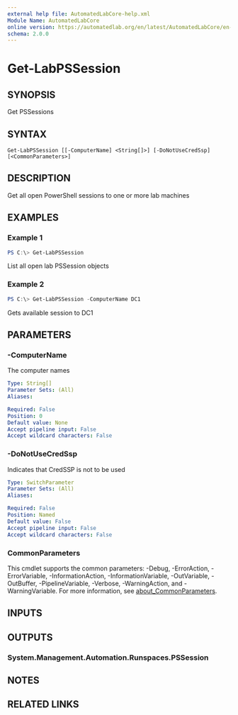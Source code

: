 ```yaml
---
external help file: AutomatedLabCore-help.xml
Module Name: AutomatedLabCore
online version: https://automatedlab.org/en/latest/AutomatedLabCore/en-us/Get-LabPSSession
schema: 2.0.0
---
```


# Get-LabPSSession

## SYNOPSIS
Get PSSessions

## SYNTAX

```
Get-LabPSSession [[-ComputerName] <String[]>] [-DoNotUseCredSsp] [<CommonParameters>]
```

## DESCRIPTION
Get all open PowerShell sessions to one or more lab machines

## EXAMPLES

### Example 1
```powershell
PS C:\> Get-LabPSSession
```

List all open lab PSSession objects

### Example 2
```powershell
PS C:\> Get-LabPSSession -ComputerName DC1
```

Gets available session to DC1

## PARAMETERS

### -ComputerName
The computer names

```yaml
Type: String[]
Parameter Sets: (All)
Aliases:

Required: False
Position: 0
Default value: None
Accept pipeline input: False
Accept wildcard characters: False
```

### -DoNotUseCredSsp
Indicates that CredSSP is not to be used

```yaml
Type: SwitchParameter
Parameter Sets: (All)
Aliases:

Required: False
Position: Named
Default value: False
Accept pipeline input: False
Accept wildcard characters: False
```

### CommonParameters
This cmdlet supports the common parameters: -Debug, -ErrorAction, -ErrorVariable, -InformationAction, -InformationVariable, -OutVariable, -OutBuffer, -PipelineVariable, -Verbose, -WarningAction, and -WarningVariable. For more information, see [about_CommonParameters](http://go.microsoft.com/fwlink/?LinkID=113216).

## INPUTS

## OUTPUTS

### System.Management.Automation.Runspaces.PSSession
## NOTES

## RELATED LINKS

